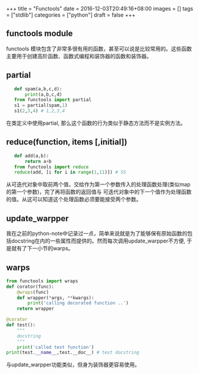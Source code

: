 +++
title = "Functools"
date = 2016-12-03T20:49:16+08:00
images = []
tags = ["stdlib"]
categories = ["python"]
draft = false
+++

## functools module
functools 模块包含了非常多很有用的函数，甚至可以说是比较常用的。这些函数主要用于创建高阶函数、函数式编程和装饰器的函数和装饰器。

## partial
```python
   def spam(a,b,c,d):
       print(a,b,c,d)
   from functools import partial
   s1 = partial(spam,1)
   s1(2,3,4) # 1,2,3,4
```
在类定义中使用partial, 那么这个函数的行为类似于静态方法而不是实例方法。

## reduce(function, items [,initial])
```python
   def add(a,b):
       return a+b
   from functools import reduce
   reduce(add, [i for i in range(1,11)]) # 55
```
从可迭代对象中取前两个值，交给作为第一个参数传入的处理函数处理(类似map的第一个参数)，完了再将函数的返回值与
可迭代对象中的下一个值作为处理函数的值。从这可以知道这个处理函数必须要能接受两个参数。
## update_warpper
我在之前的python-note中记录过一点，简单来说就是为了能够保有原始函数的包括docstring在内的一些属性而提供的。然而每次调用update_warpper不方便, 于是就有了下一小节的warps。
##  warps
```python
from functools import wraps
def corator(func):
    @wraps(func)
    def wrapper(*args, **kwargs):
        print('calling decorated function ..')
    return wrapper

@corator
def test():
    """
    docstring
    """
    print('called test function')
print(test.__name__,test.__doc__) # test docstring
```
与update_warpper功能类似，但身为装饰器更容易使用。



